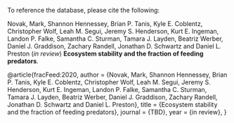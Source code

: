 To reference the database, please cite the following:

Novak, Mark, Shannon Hennessey, Brian P. Tanis, Kyle E. Coblentz, Christopher Wolf, Leah M. Segui, Jeremy S. Henderson, Kurt E. Ingeman, Landon P. Falke, Samantha C. Sturman, Tamara J. Layden, Beatriz Werber, Daniel J. Graddison, Zachary Randell, Jonathan D. Schwartz and Daniel L. Preston (*in review*) **Ecosystem stability and the fraction of feeding predators**.

@article{fracFeed:2020,
    author =  {Novak, Mark, Shannon Hennessey, Brian P. Tanis, Kyle E. Coblentz, Christopher Wolf, Leah M. Segui, Jeremy S. Henderson, Kurt E. Ingeman, Landon P. Falke, Samantha C. Sturman, Tamara J. Layden, Beatriz Werber, Daniel J. Graddison, Zachary Randell, Jonathan D. Schwartz and Daniel L. Preston},
    title =   {Ecosystem stability and the fraction of feeding predators},
    journal = {TBD},
    year =    {in review},
}